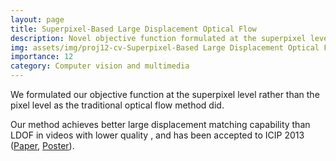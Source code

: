 ```yaml
---
layout: page
title: Superpixel-Based Large Displacement Optical Flow
description: Novel objective function formulated at the superpixel level
img: assets/img/proj12-cv-Superpixel-Based Large Displacement Optical Flow.png
importance: 12
category: Computer vision and multimedia
---
```


<p>
    We formulated our objective function at the superpixel level rather than the pixel level as the traditional optical flow method did.
</p>
<p>
    Our method achieves better large displacement matching capability than LDOF in videos with lower quality , and has been accepted to ICIP 2013 (<a href="https://f6d60bef-de96-4b94-b613-4913f88f2f0f.filesusr.com/ugd/e150d8_71ff29f7b6fc4c45822bb2e097dd0b45.pdf">Paper</a>, <a href="https://f6d60bef-de96-4b94-b613-4913f88f2f0f.filesusr.com/ugd/e150d8_4e98e9d181694a5f9724a6698a1dac98.pdf">Poster</a>).
</p>